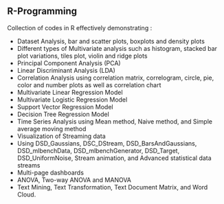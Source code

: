 ## R-Programming

Collection of codes in R effectively demonstrating :<br/>
<ul>
  <li>Dataset Analysis, bar and scatter plots, boxplots and density plots</li>
<li>Different types of Multivariate analysis such as histogram, stacked bar plot variations, tiles plot, violin and ridge plots</li>
<li>Principal Component Analysis (PCA)</li>
<li>Linear Discriminant Analysis (LDA)</li>
<li>Correlation Analysis using correlation matrix, correlogram, circle, pie, color and number plots as well as correlation chart</li>
<li>Multivariate Linear Regression Model</li>
<li>Multivariate Logistic Regression Model</li>
<li>Support Vector Regression Model</li>
<li>Decision Tree Regression Model</li>
<li>Time Series Analysis using Mean method, Naive method, and Simple average moving method</li>
<li>Visualization of Streaming data</li>
<li>Using DSD_Gaussians, DSC_DStream, DSD_BarsAndGaussians, DSD_mlbenchData, DSD_mlbenchGenerator, DSD_Target, DSD_UniformNoise, Stream animation, and Advanced statistical data streams</li>
<li>Multi-page dashboards</li>
<li>ANOVA, Two-way ANOVA and MANOVA</li>
<li>Text Mining, Text Transformation, Text Document Matrix, and Word Cloud.</li>
</ul>
